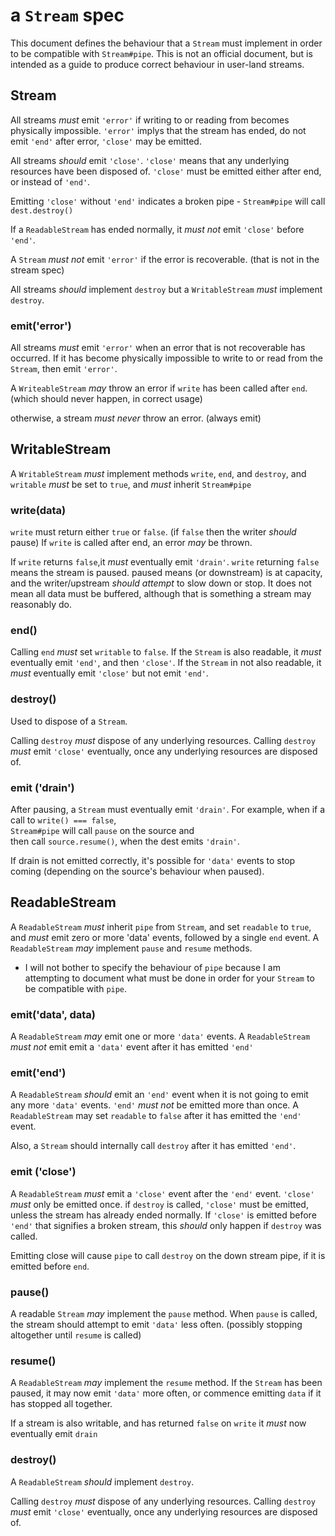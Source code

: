 # a `Stream` spec

This document defines the behaviour that a `Stream` must implement in order to be compatible with `Stream#pipe`. 
This is not an official document, but is intended as a guide to produce correct behaviour in user-land streams.

## Stream

All streams *must* emit `'error'` if writing to or reading from becomes physically impossible. 
`'error'` implys that the stream has ended, do not emit `'end'` after error, `'close'` may be emitted.

All streams *should* emit `'close'`.
`'close'` means that any underlying resources have been disposed of.
`'close'` must be emitted either after end, or instead of `'end'`.

Emitting `'close'` without `'end'` indicates a broken pipe - `Stream#pipe` will call `dest.destroy()`

If a `ReadableStream` has ended normally, it *must not* emit `'close'` before `'end'`.

A `Stream` *must not* emit `'error'` if the error is recoverable. 
(that is not in the stream spec)

All streams *should* implement `destroy` but a `WritableStream` *must* implement `destroy`.

### emit('error')

All streams *must* emit `'error'` when an error that is not recoverable has occurred. 
If it has become physically impossible to write to or read from the `Stream`, then emit `'error'`.

A `WriteableStream` *may* throw an error if `write` has been called after `end`.
(which should never happen, in correct usage)

otherwise, a stream *must never* throw an error. (always emit)

## WritableStream

A `WritableStream` *must* implement methods `write`, `end`, and `destroy`, 
and `writable` *must* be set to `true`, and *must* inherit `Stream#pipe`

### write(data)

`write` must return either `true` or `false`.
(if `false` then the writer *should* pause)
If `write` is called after end, an error *may* be thrown.

If `write` returns `false`,it *must* eventually emit `'drain'`. 
`write` returning `false` means the stream is paused. 
paused means (or downstream) is at capacity, 
and the writer/upstream *should attempt* to slow down or stop. 
It does not mean all data must be buffered, although that is something a stream may reasonably do.

### end()

Calling `end` *must* set `writable` to `false`. 
If the `Stream` is also readable, it *must* eventually emit `'end'`, and then `'close'`.
If the `Stream` in not also readable, it *must* eventually emit `'close'` but not emit `'end'`.

### destroy()

Used to dispose of a `Stream`.

Calling `destroy` *must* dispose of any underlying resources.
Calling `destroy` *must* emit `'close'` eventually, 
once any underlying resources are disposed of.


### emit ('drain')

After pausing, a `Stream` must eventually emit `'drain'`. 
For example, when if a call to `write() === false`,  
`Stream#pipe` will call `pause` on the source and  
then call `source.resume()`, when the dest emits `'drain'`.

If drain is not emitted correctly, it's possible for `'data'` events to stop coming 
(depending on the source's behaviour when paused).

## ReadableStream

A `ReadableStream` *must* inherit `pipe` from `Stream`, 
and set `readable` to `true`, and *must* emit zero or more 'data' events, 
followed by a single `end` event. A `ReadableStream` *may* implement `pause` and `resume` methods.

* I will not bother to specify the behaviour of `pipe` because I am attempting to document what must be done in order for your `Stream` to be compatible with `pipe`.

### emit('data', data)

A `ReadableStream` *may* emit one or more `'data'` events.
A `ReadableStream` *must not* emit emit a `'data'` event after it has emitted `'end'` 

### emit('end')

A `ReadableStream` *should* emit an `'end'` event when it is not going to emit any more `'data'` events. 
`'end'` *must not* be emitted more than once. 
A `ReadableStream` may set `readable` to `false` after it has emitted the `'end'` event.

Also, a `Stream` should internally call `destroy` after it has emitted `'end'`. 

### emit ('close')

A `ReadableStream` *must* emit a `'close'` event after the `'end'` event. `'close'` *must* only be emitted once. if `destroy` is called, `'close'` must be emitted, unless the stream has already ended normally. If `'close'` is emitted before `'end'` that signifies a broken stream, this *should* only happen if `destroy` was called. 

Emitting close will cause `pipe` to call `destroy` on the down stream pipe, if it is emitted before `end`. 

### pause()

A readable `Stream` *may* implement the `pause` method. 
When `pause` is called, the stream should attempt to emit `'data'` less often. 
(possibly stopping altogether until `resume` is called)

### resume()

A `ReadableStream` *may* implement the `resume` method. 
If the `Stream` has been paused, it may now emit `'data'` more often, 
or commence emitting `data` if it has stopped all together.

If a stream is also writable, and has returned `false` on `write` it *must* now eventually emit `drain`

### destroy()

A `ReadableStream` *should* implement `destroy`.

Calling `destroy` *must* dispose of any underlying resources.
Calling `destroy` *must* emit `'close'` eventually, 
once any underlying resources are disposed of.

